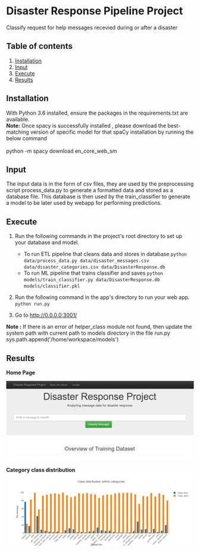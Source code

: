 # Disaster Response Pipeline Project
Classify request for help messages recevied during or after a disaster

## Table of contents
1. [Installation](#installation)
2. [Input](#input)
3. [Execute](#execute)
4. [Results](#results)

## Installation
With Python 3.6 installed, ensure the packages in the requirements.txt are available.<br>
__Note:__ Once spacy is successfully installed , please download the best-matching version of specific model for that spaCy installation by running the below command <br><br>
python -m spacy download en_core_web_sm

## Input
The input data is in the form of csv files, they are used by the preprocessing script process_data.py to generate a formatted data and stored as a database file.
This database is then used by the train_classifier to generate a model to be later used by webapp for performing predictions.

## Execute
1. Run the following commands in the project's root directory to set up your database and model.

    - To run ETL pipeline that cleans data and stores in database
        `python data/process_data.py data/disaster_messages.csv data/disaster_categories.csv data/DisasterResponse.db`
    - To run ML pipeline that trains classifier and saves
        `python models/train_classifier.py data/DisasterResponse.db models/classifier.pkl`

2. Run the following command in the app's directory to run your web app.
    `python run.py`

3. Go to http://0.0.0.0:3001/

__Note :__ If there is an error of helper_class module not found, then update the system path with current path to models directory in the file run.py<br>
sys.path.append('/home/workspace/models')

## Results
__Home Page__
<br>

![](https://github.com/jinujayan/DisasterResponse_ML_Pipeline/blob/master/images/HomePage_top.png)

__Category class distribution__
<br>
![](https://github.com/jinujayan/DisasterResponse_ML_Pipeline/blob/master/images/Barplot_group.png)
